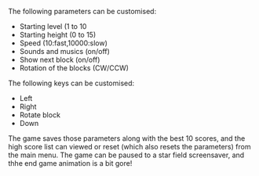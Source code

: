 The following parameters can be customised:

- Starting level         (1 to 10
- Starting height        (0 to 15)
- Speed                  (10:fast,10000:slow)
- Sounds and musics      (on/off)
- Show next block        (on/off)
- Rotation of the blocks (CW/CCW)

The following keys can be customised:

- Left
- Right
- Rotate block
- Down

The game saves those parameters along with the best 10 scores, and the high score list can viewed or reset (which also resets the parameters) from the main menu.
The game can be paused to a star field screensaver, and thhe end game animation is a bit gore!
